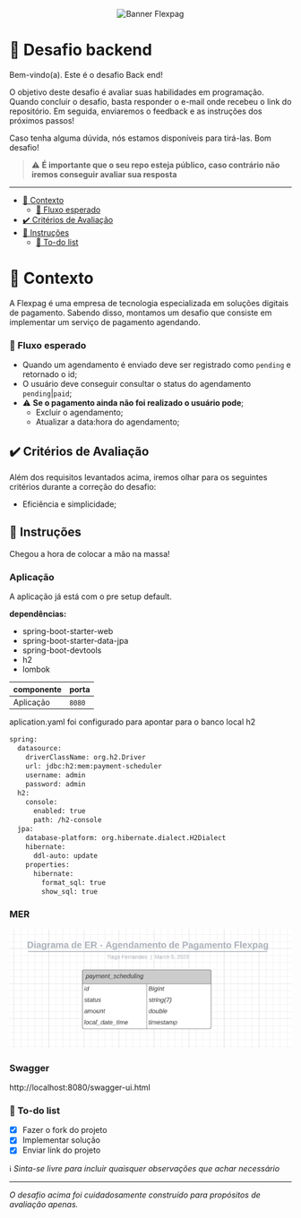 <p align="center">
 <img src="https://github.com/jsantos-examples/flexpag-desafio-backend/blob/main/contents/flexpag.png" width="600" alt="Banner Flexpag">
</p>

# 🚀 Desafio backend

Bem-vindo(a). Este é o desafio Back end!

O objetivo deste desafio é avaliar suas habilidades em programação.
Quando concluir o desafio, basta responder o e-mail onde recebeu o link do repositório.
Em seguida, enviaremos o feedback e as instruções dos próximos passos!

Caso tenha alguma dúvida, nós estamos disponíveis para tirá-las.
Bom desafio!

> ⚠️ **É importante que o seu repo esteja público, caso contrário não iremos conseguir avaliar sua resposta**

---

- [🧠 Contexto](#-contexto)
  - [🚰 Fluxo esperado](#-fluxo-esperado)
- [✔️ Critérios de Avaliação](#️-critérios-de-avaliação)
- [:rocket: Instruções](#rocket-instruções)
  - [:notebook: To-do list](#notebook-to-do-list)

# 🧠 Contexto

A Flexpag é uma empresa de tecnologia especializada em soluções digitais de pagamento. Sabendo disso, montamos um desafio que consiste em implementar um serviço de pagamento agendando.

### 🚰 Fluxo esperado

- Quando um agendamento é enviado deve ser registrado como `pending` e retornado o id;
- O usuário deve conseguir consultar o status do agendamento `pending`|`paid`;
- :warning: **Se o pagamento ainda não foi realizado o usuário pode**;
  - Excluir o agendamento;
  - Atualizar a data:hora do agendamento;
  
## ✔️ Critérios de Avaliação

Além dos requisitos levantados acima, iremos olhar para os seguintes critérios durante a correção do desafio:

- Eficiência e simplicidade;

## :rocket: Instruções

Chegou a hora de colocar a mão na massa!

### Aplicação

A aplicação já está com o pre setup default. 

**dependências:**
- spring-boot-starter-web
- spring-boot-starter-data-jpa
- spring-boot-devtools
- h2
- lombok

| componente | porta |
| --------- | ----------- |
| Aplicação  | `8080` |

aplication.yaml foi configurado para apontar para o banco local h2
```
spring:
  datasource:
    driverClassName: org.h2.Driver
    url: jdbc:h2:mem:payment-scheduler
    username: admin
    password: admin
  h2:
    console:
      enabled: true
      path: /h2-console
  jpa:
    database-platform: org.hibernate.dialect.H2Dialect
    hibernate:
      ddl-auto: update
    properties:
      hibernate:
        format_sql: true
        show_sql: true
```

### MER

<img src="https://github.com/tiagobragafernandes/flexpag-desafio-backend/blob/main/contents/MER-payment-scheduler.png?raw=true" alt="Modelo de entidade e relacionamento da aplicação">

### Swagger

http://localhost:8080/swagger-ui.html


### :notebook: To-do list
- [x] Fazer o fork do projeto
- [x] Implementar solução
- [x] Enviar link do projeto

:information_source: _Sinta-se livre para incluir quaisquer observações que achar necessário_

---

_O desafio acima foi cuidadosamente construído para propósitos de avaliação apenas._
